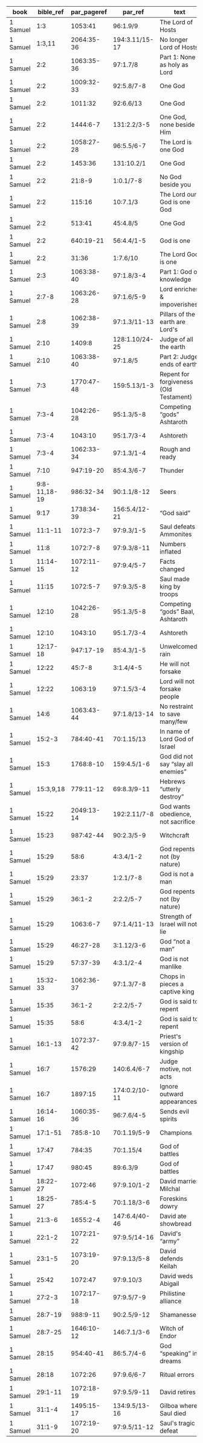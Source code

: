 <!--
https://urantia-book.org/urantiabook/bible_refs/1Samuel_1.html
bible_ref = Bible Chapter:Vers
par_pageref = UB 1st English Edition Page:Line
par_ref = UB Paper:Sec:Ppgh
type = See _readme
-->

| book     | bible_ref    | par_pageref | par_ref        | text                               | type |
| -------- | ------------ | ----------- | -------------- | ---------------------------------- | ---- |
| 1 Samuel | 1:3          | 1053:41     | 96:1.9/9       | The Lord of Hosts                  | C    |
| 1 Samuel | 1:3,11       | 2064:35-36  | 194:3.11/15-17 | No longer Lord of Hosts            | C    |
| 1 Samuel | 2:2          | 1063:35-36  | 97:1.7/8       | Part 1: None as holy as Lord         | R    |
| 1 Samuel | 2:2          | 1009:32-33  | 92:5.8/7-8     | One God                            | C    |
| 1 Samuel | 2:2          | 1011:32     | 92:6.6/13      | One God                            | C    |
| 1 Samuel | 2:2          | 1444:6-7    | 131:2.2/3-5    | One God, none beside Him           | R    |
| 1 Samuel | 2:2          | 1058:27-28  | 96:5.5/6-7     | The Lord is one God                | C    |
| 1 Samuel | 2:2          | 1453:36     | 131:10.2/1     | One God                            | C    |
| 1 Samuel | 2:2          | 21:8-9      | 1:0.1/7-8      | No God beside you                  | C    |
| 1 Samuel | 2:2          | 115:16      | 10:7.1/3       | The Lord our God is one God        | C    |
| 1 Samuel | 2:2          | 513:41      | 45:4.8/5       | One God                            | C    |
| 1 Samuel | 2:2          | 640:19-21   | 56:4.4/1-5     | God is one                         | C    |
| 1 Samuel | 2:2          | 31:36       | 1:7.6/10       | The Lord God is one                | R    |
| 1 Samuel | 2:3          | 1063:38-40  | 97:1.8/3-4     | Part 1: God of knowledge             | R    |
| 1 Samuel | 2:7-8        | 1063:26-28  | 97:1.6/5-9     | Lord enriches & impoverishes       | R    |
| 1 Samuel | 2:8          | 1062:38-39  | 97:1.3/11-13   | Pillars of the earth are Lord's    | R    |
| 1 Samuel | 2:10         | 1409:8      | 128:1.10/24-25 | Judge of all the earth             | C    |
| 1 Samuel | 2:10         | 1063:38-40  | 97:1.8/5       | Part 2: Judge ends of earth          | R    |
| 1 Samuel | 7:3          | 1770:47-48  | 159:5.13/1-3   | Repent for forgiveness (Old Testament)        | C    |
| 1 Samuel | 7:3-4        | 1042:26-28  | 95:1.3/5-8     | Competing “gods” Ashtaroth         | C    |
| 1 Samuel | 7:3-4        | 1043:10     | 95:1.7/3-4     | Ashtoreth                          | C    |
| 1 Samuel | 7:3-4        | 1062:33-34  | 97:1.3/1-4     | Rough and ready                    | C    |
| 1 Samuel | 7:10         | 947:19-20   | 85:4.3/6-7     | Thunder                            | C    |
| 1 Samuel | 9:8-11,18-19 | 986:32-34   | 90:1.1/8-12    | Seers                              | C    |
| 1 Samuel | 9:17         | 1738:34-39  | 156:5.4/12-21  | “God said”                         | C    |
| 1 Samuel | 11:1-11      | 1072:3-7    | 97:9.3/1-5     | Saul defeats Ammonites             | C    |
| 1 Samuel | 11:8         | 1072:7-8    | 97:9.3/8-11    | Numbers inflated                   | C    |
| 1 Samuel | 11:14-15     | 1072:11-12  | 97:9.4/5-7     | Facts changed                      | C    |
| 1 Samuel | 11:15        | 1072:5-7    | 97:9.3/5-8     | Saul made king by troops           | C    |
| 1 Samuel | 12:10        | 1042:26-28  | 95:1.3/5-8     | Competing “gods” Baal, Ashtaroth     | C    |
| 1 Samuel | 12:10        | 1043:10     | 95:1.7/3-4     | Ashtoreth                          | C    |
| 1 Samuel | 12:17-18     | 947:17-19   | 85:4.3/1-5     | Unwelcomed rain                    | C    |
| 1 Samuel | 12:22        | 45:7-8      | 3:1.4/4-5      | He will not forsake                | C    |
| 1 Samuel | 12:22        | 1063:19     | 97:1.5/3-4     | Lord will not forsake people       | R    |
| 1 Samuel | 14:6         | 1063:43-44  | 97:1.8/13-14   | No restraint to save many/few      | R    |
| 1 Samuel | 15:2-3       | 784:40-41   | 70:1.15/13     | In name of Lord God of Israel      | R    |
| 1 Samuel | 15:3         | 1768:8-10   | 159:4.5/1-6    | God did not say “slay all enemies” | C    |
| 1 Samuel | 15:3,9,18    | 779:11-12   | 69:8.3/9-11    | Hebrews “utterly destroy”          | C    |
| 1 Samuel | 15:22        | 2049:13-14  | 192:2.11/7-8   | God wants obedience, not sacrifice | C    |
| 1 Samuel | 15:23        | 987:42-44   | 90:2.3/5-9     | Witchcraft                         | C    |
| 1 Samuel | 15:29        | 58:6        | 4:3.4/1-2      | God repents not (by nature)        | C    |
| 1 Samuel | 15:29        | 23:37       | 1:2.1/7-8      | God is not a man                   | C    |
| 1 Samuel | 15:29        | 36:1-2      | 2:2.2/5-7      | God repents not (by nature)        | C    |
| 1 Samuel | 15:29        | 1063:6-7    | 97:1.4/11-13   | Strength of Israel will not lie    | R    |
| 1 Samuel | 15:29        | 46:27-28    | 3:1.12/3-6     | God “not a man”                    | C    |
| 1 Samuel | 15:29        | 57:37-39    | 4:3.1/2-4      | God is not manlike                 | C    |
| 1 Samuel | 15:32-33     | 1062:36-37  | 97:1.3/7-8     | Chops in pieces a captive king     | C    |
| 1 Samuel | 15:35        | 36:1-2      | 2:2.2/5-7      | God is said to repent              | C    |
| 1 Samuel | 15:35        | 58:6        | 4:3.4/1-2      | God is said to repent              | C    |
| 1 Samuel | 16:1-13      | 1072:37-42  | 97:9.8/7-15    | Priest's version of kingship       | C    |
| 1 Samuel | 16:7         | 1576:29     | 140:6.4/6-7    | Judge motive, not acts             | C    |
| 1 Samuel | 16:7         | 1897:15     | 174:0.2/10-11  | Ignore outward appearances         | C    |
| 1 Samuel | 16:14-16     | 1060:35-36  | 96:7.6/4-5     | Sends evil spirits                 | R    |
| 1 Samuel | 17:1-51      | 785:8-10    | 70:1.19/5-9    | Champions                          | C    |
| 1 Samuel | 17:47        | 784:35      | 70:1.15/4      | God of battles                     | R    |
| 1 Samuel | 17:47        | 980:45      | 89:6.3/9       | God of battles                     | R    |
| 1 Samuel | 18:22-27     | 1072:46     | 97:9.10/1-2    | David marries Milchal              | C    |
| 1 Samuel | 18:25-27     | 785:4-5     | 70:1.18/3-6    | Foreskins dowry                    | C    |
| 1 Samuel | 21:3-6       | 1655:2-4    | 147:6.4/40-46  | David ate showbread                | C    |
| 1 Samuel | 22:1-2       | 1072:21-22  | 97:9.5/14-16   | David's “army”                     | C    |
| 1 Samuel | 23:1-5       | 1073:19-20  | 97:9.13/5-8    | David defends Keilah               | C    |
| 1 Samuel | 25:42        | 1072:47     | 97:9.10/3      | David weds Abigail                 | C    |
| 1 Samuel | 27:2-3       | 1072:17-18  | 97:9.5/7-9     | Philistine alliance                | C    |
| 1 Samuel | 28:7-19      | 988:9-11    | 90:2.5/9-12    | Shamanesses                        | C    |
| 1 Samuel | 28:7-25      | 1646:10-12  | 146:7.1/3-6    | Witch of Endor                     | R    |
| 1 Samuel | 28:15        | 954:40-41   | 86:5.7/4-6     | God “speaking” in dreams           | C    |
| 1 Samuel | 28:18        | 1072:26     | 97:9.6/6-7     | Ritual errors                      | C    |
| 1 Samuel | 29:1-11      | 1072:18-19  | 97:9.5/9-11    | David retires                      | C    |
| 1 Samuel | 31:1-4       | 1495:15-17  | 134:9.5/13-16  | Gilboa where Saul died             | C    |
| 1 Samuel | 31:1-9       | 1072:19-20  | 97:9.5/11-12   | Saul's tragic defeat               | C    |
